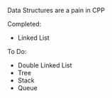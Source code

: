 Data Structures are a pain in CPP

Completed:
* Linked List

To Do:
* Double Linked List
* Tree
* Stack
* Queue